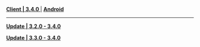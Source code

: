 **[Client | 3.4.0 ](https://hk4e-download.oss-cn-shanghai.aliyuncs.com/client_app/download/pc_zip/20230109134623_pLhUB4LFubdudxQa/YuanShen_3.4.0.zip)**
| **[Android](https://hk4e-download.oss-cn-shanghai.aliyuncs.com/client_app/download/Android/20230109151120_vmaeMAkG2koYOJDo/ydbackup11/yuanshen_3.4.0.apk)**

---

**[Update | 3.2.0 - 3.4.0](https://hk4e-download.oss-cn-shanghai.aliyuncs.com/client_app/update/hk4e_cn/18/game_3.2.0_3.4.0_hdiff_tSlT9q25dMCs4iR1.zip)**

**[Update | 3.3.0 - 3.4.0](https://hk4e-download.oss-cn-shanghai.aliyuncs.com/client_app/update/hk4e_cn/18/game_3.3.0_3.4.0_hdiff_DaEKFYMVbz81ef7L.zip)**
